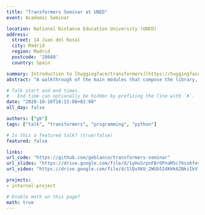 ```yaml
---
title: "Transformers Seminar at UNED"
event: Academic Seminar

location: National Distance Education University (UNED)
address:
  street: 14 Juan del Rosal
  city: Madrid
  region: Madrid
  postcode: '28040'
  country: Spain

summary: Introduction to [huggingface/transformers](https://huggingface.co/transformers/) programming library
abstract: "A walkthrough of the main modules that compose the library, how to use it and good practices."

# Talk start and end times.
#   End time can optionally be hidden by prefixing the line with `#`.
date: "2020-10-16T10:15:00+02:00"
all_day: false

authors: ["gb"]
tags: ["talk", "transformers", "programming", "python"]

# Is this a featured talk? (true/false)
featured: false

links:
url_code: "https://github.com/geblanco/transformers-seminar"
url_slides: "https://drive.google.com/file/d/1yHuSrpnFBrOPnaM5c76ssKfeydNbCZx4/view?usp=sharing"
url_video: "https://drive.google.com/file/d/1lQvXKU_2WUb524KHk6ZNkiIkV-UP5ZBg/view?usp=sharing"

projects:
- internal-project

# Enable math on this page?
math: true
---
```


